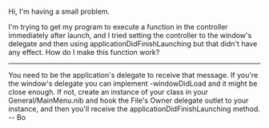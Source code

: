 Hi, I'm having a small problem.

I'm trying to get my program to execute a function in the controller immediately after launch, and I tried setting the controller to the window's delegate and then using applicationDidFinishLaunching but that didn't have any effect.  How do I make this function work?


----

You need to be the application's delegate to receive that message.  If you're the window's delegate you can implement -windowDidLoad and it might be close enough.  If not, create an instance of your class in your General/MainMenu.nib and hook the File's Owner delegate outlet to your instance, and then you'll receive the applicationDidFinishLaunching method. -- Bo